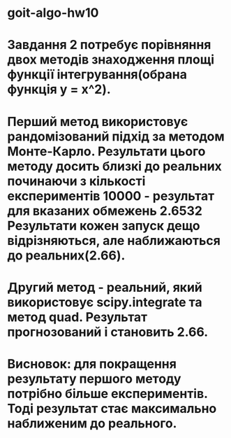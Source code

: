 # goit-algo-hw10

Завдання 2 потребує порівняння двох методів знаходження
площі функції інтегрування(обрана функція y = x^2).
===============================================
Перший метод використовує рандомізований підхід за методом Монте-Карло.
Результати цього методу досить близкі до реальних починаючи з кількості
експериментів 10000 - результат для вказаних обмежень 2.6532
Результати кожен запуск дещо відрізняються, але наближаються до реальних(2.66).
===============================================
Другий метод - реальний, який використовує scipy.integrate та метод quad.
Результат прогнозований і становить 2.66.
===============================================
Висновок: для покращення результату першого методу потрібно більше
експериментів. Тоді результат стає максимально наближеним до реального.
===============================================